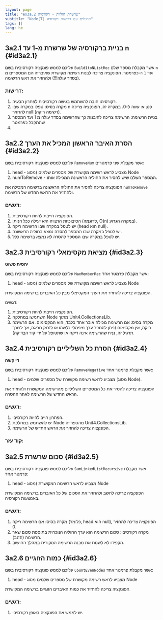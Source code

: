 ```yaml
---
layout: page
title: "ex3a.2 שרשרת חוליות - רקורסיה"
subtitle: "Node⟨T⟩ תרגילים עם דרישות רקורסיה"
tags: []
lang: he
---
```






## 3a2.1 בניית ברקורסיה של שרשרת מ-1 עד n {#id3a2.1}

עליכם לממש פונקציה רקורסיבית בשם `Build1toNListRec` אשר מקבלת מספר שלם `n` כפרמטר. הפונקציה צריכה לבנות רשימה מקושרת שאיבריה הם המספרים מ-`n` ועד `1` (בסדר עולה!!!) ולהחזיר את ראש הרשימה.

### דרישות:

1. רקורסיה: חובה להשתמש בגישה רקורסיבית לפתרון הבעיה.
2. מקרה בסיס: טפלו במקרה שבו n קטן או שווה ל-0. במקרה זה, הפונקציה צריכה להחזיר null (רשימה ריקה).
3. בניית הרשימה: הרשימה צריכה להיבנות כך שהרשימה בסדר עולה מ 1 ועד המספר שהתקבל כפרמטר
4. 



## 3a2.2 הסרת האיבר הראשון המכיל את הערך {#id3a2.2}

עליכם לממש פונקציה רקורסיבית בשם `RemoveNum` אשר מקבלת שני פרמטרים:

1. head - מצביע לראש רשימה מקושרת של מספרים שלמים (מסוג Node
2. numToRemove - המספר השלם שיש להסיר את החוליה הראשונה המכילה אותו.

הפונקציה צריכה להסיר את החוליה הראשונה ברשימה המכילה את `numToRemove` ולהחזיר את הראש החדש של הרשימה.

### דגשים:

1. הפונקציה חייבת להיות רקורסיבית.
2. הסיבוכיות הרצויה היא יעילה ככל הניתן (לדוגמה, O(n) במקרה הגרוע).
3. יש לטפל במקרה שבו הרשימה ריקה (head הוא null).
4. יש לטפל במקרה שבו המספר להסרה נמצא בחוליה הראשונה.
5. יש לטפל במקרה שבו המספר להסרה לא נמצא ברשימה כלל.


## 3a2.3 מציאת מקסימאלי רקורסיבית {#id3a2.3}

**יחסית פשוט**


עליכם לממש פונקציה רקורסיבית בשם `MaxMemberRec` אשר מקבלת פרמטר אחד:

1. head - מצביע לראש רשימה מקושרת של מספרים שלמים (מסוג Node

הפונקציה צריכה להחזיר את הערך המקסימלי מבין כל האיברים ברשימה המקושרת.

דגשים:

1. הפונקציה חייבת להיות רקורסיבית.
2. השתמשו במחלקה Node מתוך Unit4.CollectionsLib.
3. מקרה בסיס: אם הרשימה מכילה איבר אחד בלבד, הוא המקסימום. אם הרשימה ריקה, אין מקסימום (ניתן להחזיר ערך מינימלי כלשהו או לזרוק חריגה, אך לצורך תרגיל זה, נניח שהרשימה אינה ריקה או שתטופל על ידי קוד הבדיקה).

## 3a2.4 הסרת כל השליליים רקורסיבית {#id3a2.4}

**די קשה**


עליכם לממש פונקציה רקורסיבית בשם `RemoveNegative` אשר מקבלת פרמטר אחד:

1. head - מצביע לראש רשימה מקושרת של מספרים שלמים (מסוג Node).

הפונקציה צריכה להסיר את כל המספרים השליליים מהרשימה המקושרת ולהחזיר את הראש החדש של הרשימה לאחר ההסרה.

### דגשים:

1. הפתרון חייב להיות רקורסיבי.
2. יש להשתמש במחלקת Node מהספרייה Unit4.CollectionsLib.
3. הפונקציה צריכה להחזיר את הראש החדש של הרשימה.

### קוד עזר:



## 3a2.5 סכום שרשרת {#id3a2.5}

עליכם לממש פונקציה רקורסיבית בשם `SumLinkedListRecursive` אשר מקבלת פרמטר אחד:

1. head - מצביע לראש הרשימה המקושרת (מסוג Node

הפונקציה צריכה לחשב ולהחזיר את הסכום של כל האיברים ברשימה המקושרת באמצעות רקורסיה.

### דגשים:

1. מקרה בסיס: אם הרשימה ריקה (כלומר, head הוא null), הפונקציה צריכה להחזיר 0.
2. מקרה רקורסיבי: סכום הרשימה הוא ערך החוליה הנוכחית בתוספת סכום שאר הרשימה (הזנב).
3. הקפידו לא לשנות את מבנה הרשימה המקורית במהלך החישוב.


## 3a2.6 כמות הזוגיים {#id3a2.6}

עליכם לממש פונקציה רקורסיבית בשם `CountEvenNodes` אשר מקבלת פרמטר אחד:

1. head - מצביע לראש רשימה מקושרת של מספרים שלמים מסוג Node

הפונקציה צריכה להחזיר את כמות האיברים הזוגיים ברשימה המקושרת.

### דגשים:

1. יש לממש את הפונקציה באופן רקורסיבי.